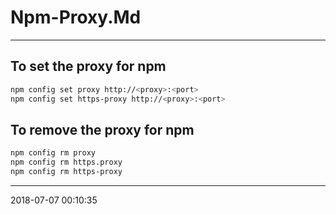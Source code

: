 # Npm-Proxy.Md

----------------------------------------- 
## To set the proxy for npm

``` bash
npm config set proxy http://<proxy>:<port>
npm config set https-proxy http://<proxy>:<port>
```

## To remove the proxy for npm

``` bash
npm config rm proxy
npm config rm https.proxy
npm config rm https-proxy 
```

-----------------------------------------
2018-07-07 00:10:35
